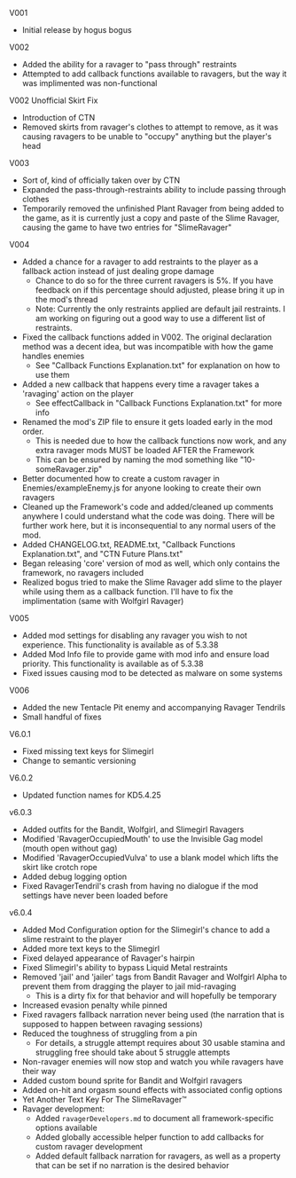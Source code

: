 V001
- Initial release by hogus bogus

V002
- Added the ability for a ravager to "pass through" restraints
- Attempted to add callback functions available to ravagers, but the way it was implimented was non-functional

V002 Unofficial Skirt Fix
- Introduction of CTN
- Removed skirts from ravager's clothes to attempt to remove, as it was causing ravagers to be unable to "occupy" anything but the player's head

V003
- Sort of, kind of officially taken over by CTN
- Expanded the pass-through-restraints ability to include passing through clothes
- Temporarily removed the unfinished Plant Ravager from being added to the game, as it is currently just a copy and paste of the Slime Ravager, causing the game to have two entries for "SlimeRavager"

V004
- Added a chance for a ravager to add restraints to the player as a fallback action instead of just dealing grope damage
	- Chance to do so for the three current ravagers is 5%. If you have feedback on if this percentage should adjusted, please bring it up in the mod's thread
	- Note: Currently the only restraints applied are default jail restraints. I am working on figuring out a good way to use a different list of restraints.
- Fixed the callback functions added in V002. The original declaration method was a decent idea, but was incompatible with how the game handles enemies
	- See "Callback Functions Explanation.txt" for explanation on how to use them
- Added a new callback that happens every time a ravager takes a 'ravaging' action on the player
	- See effectCallback in "Callback Functions Explanation.txt" for more info
- Renamed the mod's ZIP file to ensure it gets loaded early in the mod order.
	- This is needed due to how the callback functions now work, and any extra ravager mods MUST be loaded AFTER the Framework
	- This can be ensured by naming the mod something like "10-someRavager.zip"
- Better documented how to create a custom ravager in Enemies/exampleEnemy.js for anyone looking to create their own ravagers
- Cleaned up the Framework's code and added/cleaned up comments anywhere I could understand what the code was doing. There will be further work here, but it is inconsequential to any normal users of the mod.
- Added CHANGELOG.txt, README.txt, "Callback Functions Explanation.txt", and "CTN Future Plans.txt"
- Began releasing 'core' version of mod as well, which only contains the framework, no ravagers included
- Realized bogus tried to make the Slime Ravager add slime to the player while using them as a callback function. I'll have to fix the implimentation (same with Wolfgirl Ravager)

V005
- Added mod settings for disabling any ravager you wish to not experience. This functionality is available as of 5.3.38
- Added Mod Info file to provide game with mod info and ensure load priority. This functionality is available as of 5.3.38
- Fixed issues causing mod to be detected as malware on some systems

V006
- Added the new Tentacle Pit enemy and accompanying Ravager Tendrils
- Small handful of fixes

V6.0.1
- Fixed missing text keys for Slimegirl
- Change to semantic versioning

V6.0.2
- Updated function names for KD5.4.25

v6.0.3
- Added outfits for the Bandit, Wolfgirl, and Slimegirl Ravagers
- Modified 'RavagerOccupiedMouth' to use the Invisible Gag model (mouth open without gag)
- Modified 'RavagerOccupiedVulva' to use a blank model which lifts the skirt like crotch rope
- Added debug logging option
- Fixed RavagerTendril's crash from having no dialogue if the mod settings have never been loaded before

v6.0.4
- Added Mod Configuration option for the Slimegirl's chance to add a slime restraint to the player
- Added more text keys to the Slimegirl
- Fixed delayed appearance of Ravager's hairpin
- Fixed Slimegirl's ability to bypass Liquid Metal restraints
- Removed 'jail' and 'jailer' tags from Bandit Ravager and Wolfgirl Alpha to prevent them from dragging the player to jail mid-ravaging
	+ This is a dirty fix for that behavior and will hopefully be temporary
- Increased evasion penalty while pinned
- Fixed ravagers fallback narration never being used (the narration that is supposed to happen between ravaging sessions)
- Reduced the toughness of struggling from a pin
	+ For details, a struggle attempt requires about 30 usable stamina and struggling free should take about 5 struggle attempts
- Non-ravager enemies will now stop and watch you while ravagers have their way
- Added custom bound sprite for Bandit and Wolfgirl ravagers
- Added on-hit and orgasm sound effects with associated config options
- Yet Another Text Key For The SlimeRavager™
- Ravager development:
	+ Added `ravagerDevelopers.md` to document all framework-specific options available
	+ Added globally accessible helper function to add callbacks for custom ravager development
	+ Added default fallback narration for ravagers, as well as a property that can be set if no narration is the desired behavior
